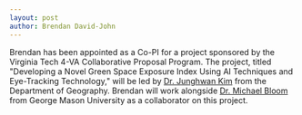 ```yaml
---
layout: post
author: Brendan David-John
---
```


Brendan has been appointed as a Co-PI for a project sponsored by the Virginia Tech 4-VA Collaborative Proposal Program. The project, titled "Developing a Novel Green Space Exposure Index Using AI Techniques and Eye-Tracking Technology," will be led by [Dr. Junghwan Kim](https://geography.vt.edu/people/JunghwanKim.html) from the Department of Geography. Brendan will work alongside [Dr. Michael Bloom](https://publichealth.gmu.edu/profiles/mbloom22) from George Mason University as a collaborator on this project.